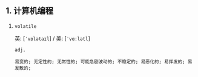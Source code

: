 
## 1. 计算机编程

1. `volatile`

    英: [`ˈvɒlətaɪl`] / 美: [`ˈvɑːlətl`]

    `adj.`

    ```shell
    易变的; 无定性的; 无常性的; 可能急剧波动的; 不稳定的; 易恶化的; 易挥发的; 易发散的;
    ```

